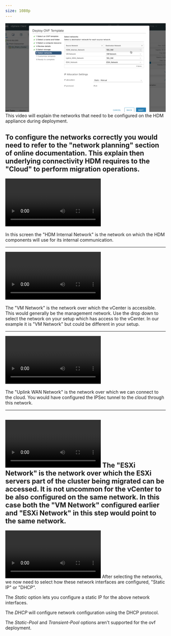 ```yaml
---
size: 1080p
---
```

![](start-screen.png)
This video will explain the networks that need to be configured on the HDM 
appliance during deployment.

To configure the networks correctly you would need to refer to the "network planning"
section of online documentation. This explain then underlying 
connectivity HDM requires to the "Cloud" to perform migration operations. 
---

![](005-HDM-inter-NW.mov)

In this screen the "HDM Internal Network" is the network on which the HDM components will use for its internal communication.

--- 

![](006-HDM-VM-network.mov)

The "VM Network" is the network over which the vCenter is accessible. This would generally be the management network. Use the drop down to select the network on your setup which has access to the vCenter. In our example it is "VM Network"
but could be different in your setup.

--- 

![](007-HDM-Uplink-NW.mov)

The "Uplink WAN Network" is the network over which we can connect to the cloud.
You would have configured the IPSec tunnel to the cloud through this network.

--- 
![](008-HDM-ESX-NW.mov)
The "ESXi Network" is the network over which the ESXi servers part of the cluster being migrated can be accessed. It is not uncommon for the vCenter to be also 
configured on the same network. In this case both the "VM Network" configured earlier
and "ESXi Network" in this step would point to the same network.
--- 
![](009-HDM-Static-DHCP.mov)
After selecting the networks, we now need to select how these network interfaces are configured, "Static IP" or "DHCP".

The *Static* option lets you configure a static IP for the above network interfaces. 

The *DHCP* will configure network configuration using the DHCP protocol.

The *Static-Pool* and *Transient-Pool* options aren't supported for the ovf deployment.

